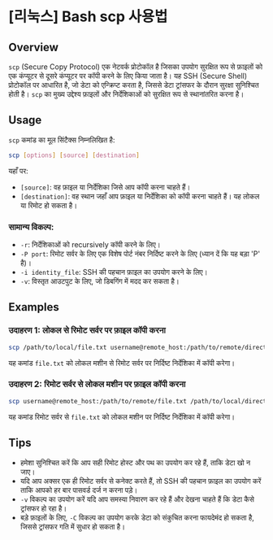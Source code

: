 # [리눅스] Bash scp 사용법

## Overview
`scp` (Secure Copy Protocol) एक नेटवर्क प्रोटोकॉल है जिसका उपयोग सुरक्षित रूप से फ़ाइलों को एक कंप्यूटर से दूसरे कंप्यूटर पर कॉपी करने के लिए किया जाता है। यह SSH (Secure Shell) प्रोटोकॉल पर आधारित है, जो डेटा को एन्क्रिप्ट करता है, जिससे डेटा ट्रांसफर के दौरान सुरक्षा सुनिश्चित होती है। `scp` का मुख्य उद्देश्य फ़ाइलों और निर्देशिकाओं को सुरक्षित रूप से स्थानांतरित करना है।

## Usage
`scp` कमांड का मूल सिंटैक्स निम्नलिखित है:

```bash
scp [options] [source] [destination]
```

यहाँ पर:
- `[source]`: वह फ़ाइल या निर्देशिका जिसे आप कॉपी करना चाहते हैं।
- `[destination]`: वह स्थान जहाँ आप फ़ाइल या निर्देशिका को कॉपी करना चाहते हैं। यह लोकल या रिमोट हो सकता है।

### सामान्य विकल्प:
- `-r`: निर्देशिकाओं को recursively कॉपी करने के लिए।
- `-P port`: रिमोट सर्वर के लिए एक विशेष पोर्ट नंबर निर्दिष्ट करने के लिए (ध्यान दें कि यह बड़ा 'P' है)।
- `-i identity_file`: SSH की पहचान फ़ाइल का उपयोग करने के लिए।
- `-v`: विस्तृत आउटपुट के लिए, जो डिबगिंग में मदद कर सकता है।

## Examples
### उदाहरण 1: लोकल से रिमोट सर्वर पर फ़ाइल कॉपी करना
```bash
scp /path/to/local/file.txt username@remote_host:/path/to/remote/directory/
```
यह कमांड `file.txt` को लोकल मशीन से रिमोट सर्वर पर निर्दिष्ट निर्देशिका में कॉपी करेगा।

### उदाहरण 2: रिमोट सर्वर से लोकल मशीन पर फ़ाइल कॉपी करना
```bash
scp username@remote_host:/path/to/remote/file.txt /path/to/local/directory/
```
यह कमांड रिमोट सर्वर से `file.txt` को लोकल मशीन पर निर्दिष्ट निर्देशिका में कॉपी करेगा।

## Tips
- हमेशा सुनिश्चित करें कि आप सही रिमोट होस्ट और पथ का उपयोग कर रहे हैं, ताकि डेटा खो न जाए।
- यदि आप अक्सर एक ही रिमोट सर्वर से कनेक्ट करते हैं, तो SSH की पहचान फ़ाइल का उपयोग करें ताकि आपको हर बार पासवर्ड दर्ज न करना पड़े।
- `-v` विकल्प का उपयोग करें यदि आप समस्या निवारण कर रहे हैं और देखना चाहते हैं कि डेटा कैसे ट्रांसफर हो रहा है।
- बड़े फ़ाइलों के लिए, `-C` विकल्प का उपयोग करके डेटा को संकुचित करना फायदेमंद हो सकता है, जिससे ट्रांसफर गति में सुधार हो सकता है।